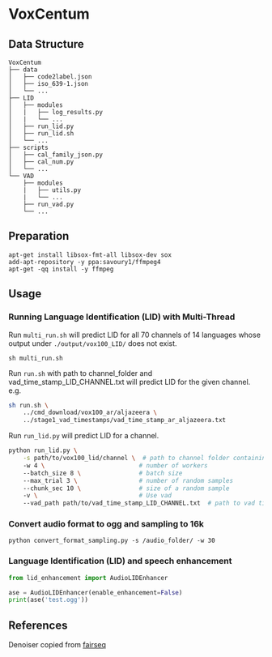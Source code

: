 # VoxCentum

## Data Structure
```bash=
VoxCentum
├── data
│   ├── code2label.json
│   ├── iso_639-1.json
│   └── ...
├── LID
│   ├── modules
│   |   ├── log_results.py
│   |   └── ...
│   ├── run_lid.py
│   ├── run_lid.sh
│   └── ...
├── scripts
│   ├── cal_family_json.py
│   ├── cal_num.py
│   └── ...
└── VAD
    ├── modules
    |   ├── utils.py
    |   └── ...
    ├── run_vad.py
    └── ...

```

## Preparation

```shell
apt-get install libsox-fmt-all libsox-dev sox
add-apt-repository -y ppa:savoury1/ffmpeg4
apt-get -qq install -y ffmpeg
```

## Usage

### Running Language Identification (LID) with Multi-Thread

Run `multi_run.sh` will predict LID for all 70 channels of 14 languages whose output under `./output/vox100_LID/` does not exist.

`sh multi_run.sh`

Run `run.sh` with path to channel_folder and vad_time_stamp_LID_CHANNEL.txt will predict LID for the given channel. e.g.

```bash
sh run.sh \
    ../cmd_download/vox100_ar/aljazeera \
    ../stage1_vad_timestamps/vad_time_stamp_ar_aljazeera.txt
```

Run `run_lid.py` will predict LID for a channel.

```bash
python run_lid.py \
    -s path/to/vox100_lid/channel \  # path to channel folder containing *.ogg
    -w 4 \                          # number of workers
    --batch_size 8 \                # batch size
    --max_trial 3 \                 # number of random samples
    --chunk_sec 10 \                # size of a random sample
    -v \                            # Use vad
    --vad_path path/to/vad_time_stamp_LID_CHANNEL.txt  # path to vad time stamp dictionary
```

### Convert audio format to ogg and sampling to 16k

`python convert_format_sampling.py -s /audio_folder/ -w 30`

### Language Identification (LID) and speech enhancement

```python
from lid_enhancement import AudioLIDEnhancer

ase = AudioLIDEnhancer(enable_enhancement=False)
print(ase('test.ogg'))
```

## References

Denoiser copied
from [fairseq](https://github.com/facebookresearch/fairseq/tree/main/examples/speech_synthesis/preprocessing/denoiser)
